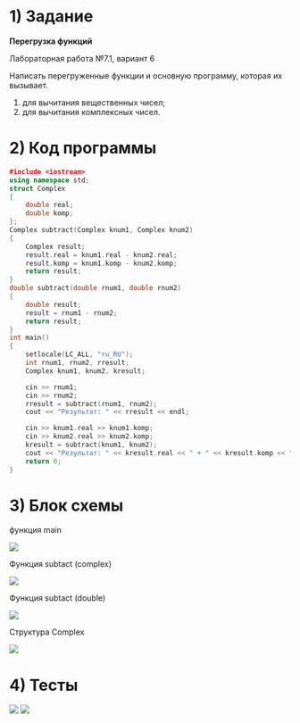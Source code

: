 # 1) Задание
**Перегрузка функций** 

Лабораторная работа №7.1, вариант 6

Написать перегруженные функции и основную программу,
которая их вызывает.

1) для вычитания вещественных чисел;
2) для вычитания комплексных чисел.

# 2) Код программы

```cpp
﻿#include <iostream>
using namespace std;
struct Complex 
{
    double real;
    double komp;
};
Complex subtract(Complex knum1, Complex knum2) 
{
    Complex result;
    result.real = knum1.real - knum2.real;
    result.komp = knum1.komp - knum2.komp;
    return result;
}
double subtract(double rnum1, double rnum2)
{
    double result;
    result = rnum1 - rnum2;
    return result;
}
int main() 
{
    setlocale(LC_ALL, "ru_RU");
    int rnum1, rnum2, rresult;
    Complex knum1, knum2, kresult;

    cin >> rnum1;
    cin >> rnum2;
    rresult = subtract(rnum1, rnum2);
    cout << "Результат: " << rresult << endl;

    cin >> knum1.real >> knum1.komp;
    cin >> knum2.real >> knum2.komp;
    kresult = subtract(knum1, knum2);
    cout << "Результат: " << kresult.real << " + " << kresult.komp << "i" << endl;
    return 0;
}
```

# 3) Блок схемы
функция main

<image src ="7.1main_str.drawio.png">

Функция subtact (complex)

<image src ="lab7.1_subtr2.drawio.png">

Функция subtact (double)

<image src ="lab7.1_subtr1.drawio.png">

Структура Complex

<image src ="lab7.1_struct.drawio.png">

# 4) Тесты
<image src ="pereg_test1.png">

<image src ="pereg_test2.png">
